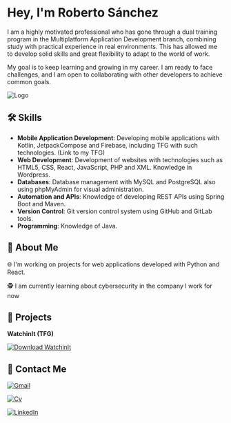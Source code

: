 
# Hey, I'm Roberto Sánchez

I am a highly motivated professional who has gone through a dual training program in the Multiplatform Application Development branch, combining study with practical experience in real environments. This has allowed me to develop solid skills and great flexibility to adapt to the world of work. 

My goal is to keep learning and growing in my career. I am ready to face challenges, and I am open to collaborating with other developers to achieve common goals.

![Logo](https://media.licdn.com/dms/image/v2/D5616AQFb-EvIazc1lw/profile-displaybackgroundimage-shrink_350_1400/profile-displaybackgroundimage-shrink_350_1400/0/1724680401522?e=1756339200&v=beta&t=pe6sCWHkiaQuttFTBY0QoQ3zISvSnXtYQfTReIdV50U)

## 🛠 Skills

- **Mobile Application Development**: Developing mobile applications with Kotlin, JetpackCompose and Firebase, including TFG with such technologies. (Link to my TFG)  
- **Web Development**: Development of websites with technologies such as HTML5, CSS, React, JavaScript, PHP and XML. Knowledge in Wordpress.  
- **Databases**: Database management with MySQL and PostgreSQL also using phpMyAdmin for visual administration.  
- **Automation and APIs**: Knowledge of developing REST APIs using Spring Boot and Maven.  
- **Version Control**: Git version control system using GitHub and GitLab tools.  
- **Programming**: Knowledge of Java.  


## 👤 About Me

🌐 I'm working on projects for web applications developed with Python and React.

🕵️ I am currently learning about cybersecurity in the company I work for now


## 🔗 Projects

**WatchinIt (TFG)**

[![Download WatchinIt](https://img.shields.io/badge/Download%20WatchinIt-%23white.svg?style=for-the-badge&logo=android&logoColor=white)](https://docs.google.com/uc?export=download&id=1fT59BCqHs2geaErOorf-X-NuD-KyOxZA)



## 🫴 Contact Me

[![Gmail](https://img.shields.io/badge/Email-D14836?style=for-the-badge&logoColor=white)](mailto:robesangil04@gmail.com)

[![Cv](https://img.shields.io/badge/download%20cv-6e6e6e?style=for-the-badge&logoColor=white)](https://drive.google.com/file/d/1xpLgraZHUzqqcroQfCLEWrL8PFmFgpD-/view?usp=sharing)

[![LinkedIn](https://img.shields.io/badge/linkedin-%230077B5.svg?style=for-the-badge&logo=linkedin&logoColor=white)](https://www.linkedin.com/in/robesangil)

